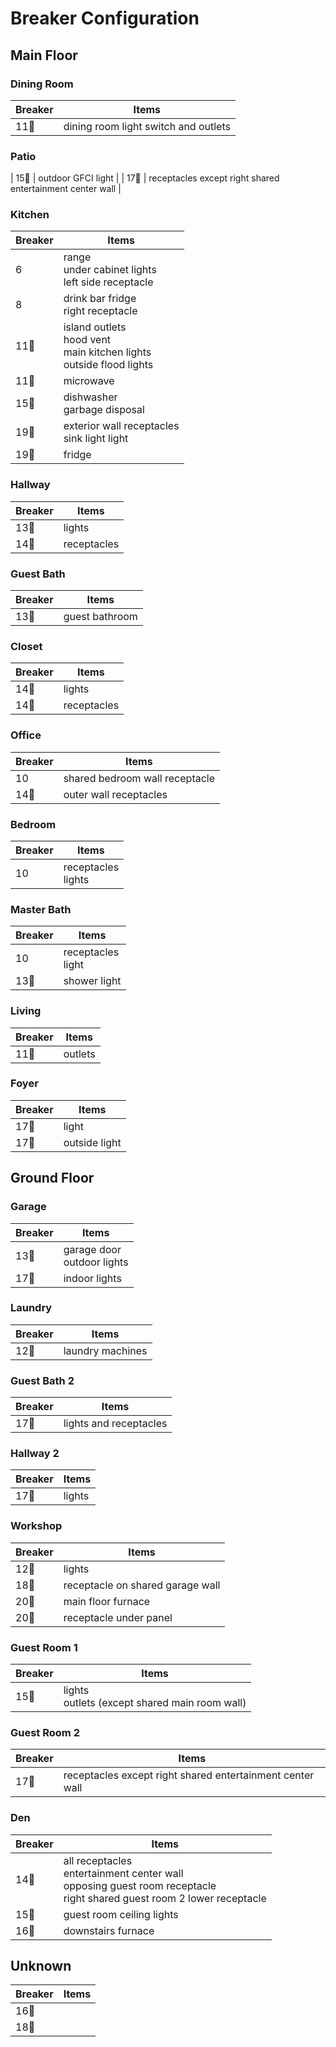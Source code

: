 # Breaker Configuration

## Main Floor

### Dining Room

| Breaker                | Items                                |
| ---------------------- | ------------------------------------ |
| 11:small_red_triangle: | dining room light switch and outlets |

### Patio

| 15:small_red_triangle_down: | outdoor GFCI light |
| 17:small_red_triangle: | receptacles except right shared entertainment center wall |

### Kitchen

| Breaker                     | Items                                                                      |
| --------------------------- | -------------------------------------------------------------------------- |
| 6                           | range<br>under cabinet lights<br>left side receptacle                      |
| 8                           | drink bar fridge<br>right receptacle                                       |
| 11:small_red_triangle:      | island outlets<br>hood vent<br>main kitchen lights<br>outside flood lights |
| 11:small_red_triangle_down: | microwave                                                                  |
| 15:small_red_triangle:      | dishwasher<br>garbage disposal                                             |
| 19:small_red_triangle:      | exterior wall receptacles<br>sink light light                              |
| 19:small_red_triangle_down: | fridge                                                                     |

### Hallway

| Breaker                     | Items       |
| --------------------------- | ----------- |
| 13:small_red_triangle_down: | lights      |
| 14:small_red_triangle:      | receptacles |

### Guest Bath

| Breaker                     | Items          |
| --------------------------- | -------------- |
| 13:small_red_triangle_down: | guest bathroom |

### Closet

| Breaker                | Items       |
| ---------------------- | ----------- |
| 14:small_red_triangle: | lights      |
| 14:small_red_triangle: | receptacles |

### Office

| Breaker                | Items                          |
| ---------------------- | ------------------------------ |
| 10                     | shared bedroom wall receptacle |
| 14:small_red_triangle: | outer wall receptacles         |

### Bedroom

| Breaker | Items                 |
| ------- | --------------------- |
| 10      | receptacles<br>lights |

### Master Bath

| Breaker                | Items                |
| ---------------------- | -------------------- |
| 10                     | receptacles<br>light |
| 13:small_red_triangle: | shower light         |

### Living

| Breaker                | Items   |
| ---------------------- | ------- |
| 11:small_red_triangle: | outlets |

### Foyer

| Breaker                     | Items         |
| --------------------------- | ------------- |
| 17:small_red_triangle_down: | light         |
| 17:small_red_triangle_down: | outside light |

## Ground Floor

### Garage

| Breaker                     | Items                         |
| --------------------------- | ----------------------------- |
| 13:small_red_triangle:      | garage door<br>outdoor lights |
| 17:small_red_triangle_down: | indoor lights                 |

### Laundry

| Breaker                | Items            |
| ---------------------- | ---------------- |
| 12:small_red_triangle: | laundry machines |

### Guest Bath 2

| Breaker                     | Items                  |
| --------------------------- | ---------------------- |
| 17:small_red_triangle_down: | lights and receptacles |

### Hallway 2

| Breaker                     | Items  |
| --------------------------- | ------ |
| 17:small_red_triangle_down: | lights |

### Workshop

| Breaker                     | Items                            |
| --------------------------- | -------------------------------- |
| 12:small_red_triangle_down: | lights                           |
| 18:small_red_triangle_down: | receptacle on shared garage wall |
| 20:small_red_triangle:      | main floor furnace               |
| 20:small_red_triangle_down: | receptacle under panel           |

### Guest Room 1

| Breaker                     | Items                                            |
| --------------------------- | ------------------------------------------------ |
| 15:small_red_triangle_down: | lights<br>outlets (except shared main room wall) |

### Guest Room 2

| Breaker                | Items                                                     |
| ---------------------- | --------------------------------------------------------- |
| 17:small_red_triangle: | receptacles except right shared entertainment center wall |

### Den

| Breaker                     | Items                                                                                                                        |
| --------------------------- | ---------------------------------------------------------------------------------------------------------------------------- |
| 14:small_red_triangle_down: | all receptacles<br>entertainment center wall<br>opposing guest room receptacle<br>right shared guest room 2 lower receptacle |
| 15:small_red_triangle_down: | guest room ceiling lights                                                                                                    |
| 16:small_red_triangle_down: | downstairs furnace                                                                                                           |

## Unknown

| Breaker                | Items |
| ---------------------- | ----- |
| 16:small_red_triangle: |       |
| 18:small_red_triangle: |       |
